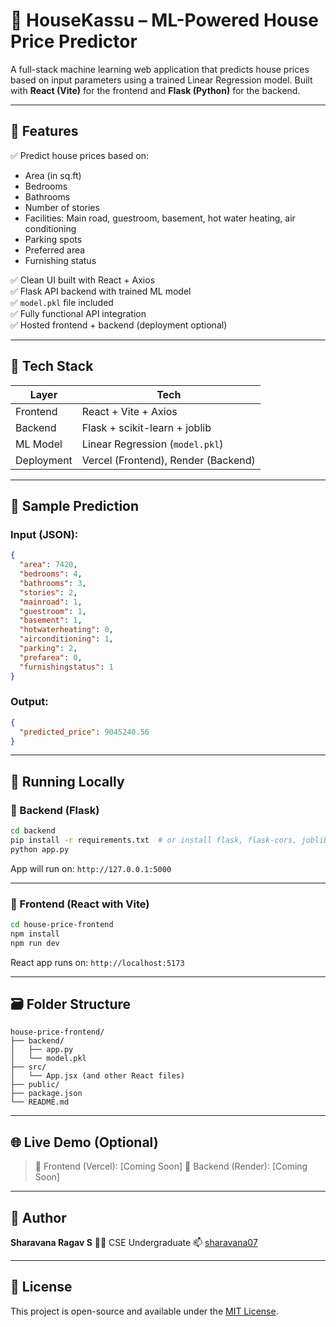 
# 🏡 HouseKassu – ML-Powered House Price Predictor

A full-stack machine learning web application that predicts house prices based on input parameters using a trained Linear Regression model. Built with **React (Vite)** for the frontend and **Flask (Python)** for the backend.

---

## 📌 Features

✅ Predict house prices based on:
- Area (in sq.ft)  
- Bedrooms  
- Bathrooms  
- Number of stories  
- Facilities: Main road, guestroom, basement, hot water heating, air conditioning  
- Parking spots  
- Preferred area  
- Furnishing status  

✅ Clean UI built with React + Axios  
✅ Flask API backend with trained ML model  
✅ `model.pkl` file included  
✅ Fully functional API integration  
✅ Hosted frontend + backend (deployment optional)

---

## 🔧 Tech Stack

| Layer        | Tech                           |
|--------------|--------------------------------|
| Frontend     | React + Vite + Axios           |
| Backend      | Flask + scikit-learn + joblib  |
| ML Model     | Linear Regression (`model.pkl`)|
| Deployment   | Vercel (Frontend), Render (Backend) |

---

## 🧪 Sample Prediction

### Input (JSON):
```json
{
  "area": 7420,
  "bedrooms": 4,
  "bathrooms": 3,
  "stories": 2,
  "mainroad": 1,
  "guestroom": 1,
  "basement": 1,
  "hotwaterheating": 0,
  "airconditioning": 1,
  "parking": 2,
  "prefarea": 0,
  "furnishingstatus": 1
}
````

### Output:

```json
{
  "predicted_price": 9045240.56
}
```

---

## 🚀 Running Locally

### 🔹 Backend (Flask)

```bash
cd backend
pip install -r requirements.txt  # or install flask, flask-cors, joblib, scikit-learn manually
python app.py
```

App will run on: `http://127.0.0.1:5000`

---

### 🔹 Frontend (React with Vite)

```bash
cd house-price-frontend
npm install
npm run dev
```

React app runs on: `http://localhost:5173`

---

## 🗃️ Folder Structure

```
house-price-frontend/
├── backend/
│   ├── app.py
│   └── model.pkl
├── src/
│   └── App.jsx (and other React files)
├── public/
├── package.json
└── README.md
```

---

## 🌐 Live Demo (Optional)

> 🔗 Frontend (Vercel): \[Coming Soon]
> 🔗 Backend (Render): \[Coming Soon]

---

## 🙌 Author

**Sharavana Ragav S**
👨‍💻 CSE Undergraduate
📫 [sharavana07](https://github.com/sharavana07)

---

## 📜 License

This project is open-source and available under the [MIT License](LICENSE).
